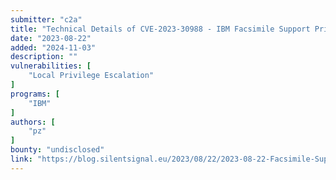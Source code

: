```yaml
---
submitter: "c2a"
title: "Technical Details of CVE-2023-30988 - IBM Facsimile Support Privilege Escalation"
date: "2023-08-22"
added: "2024-11-03"
description: ""
vulnerabilities: [
    "Local Privilege Escalation"
]
programs: [
    "IBM"
]
authors: [
    "pz"
]
bounty: "undisclosed"
link: "https://blog.silentsignal.eu/2023/08/22/2023-08-22-Facsimile-Support-CVE-2023-30988/"
---
```





